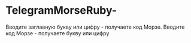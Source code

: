 # TelegramMorseRuby-
Вводите заглавную букву или цифру - получаете код Морзе.
 Вводите код Морзе - получаете букву или цифру
